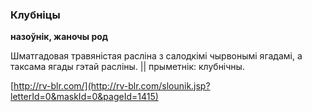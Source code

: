 ### Клубніцы
**назоўнік, жаночы род**

Шматгадовая травяністая расліна з салодкімі чырвонымі ягадамі, а таксама ягады гэтай расліны. || прыметнік: клубнічны.

<a rel="author">[http://rv-blr.com/](http://rv-blr.com/slounik.jsp?letterId=0&maskId=0&pageId=1415)</a>

